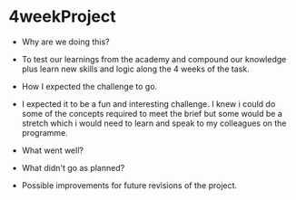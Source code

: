 # 4weekProject

* Why are we doing this?

- To test our learnings from the academy and compound our knowledge plus learn new skills and logic along the 4 weeks of the task.


* How I expected the challenge to go. 

- I expected it to be a fun and interesting challenge. I knew i could do some of the concepts required to meet the brief but some would be a stretch which i would need to learn and speak to my colleagues on the programme.


* What went well?

* What didn't go as planned?
* Possible improvements for future revisions of the project. 
